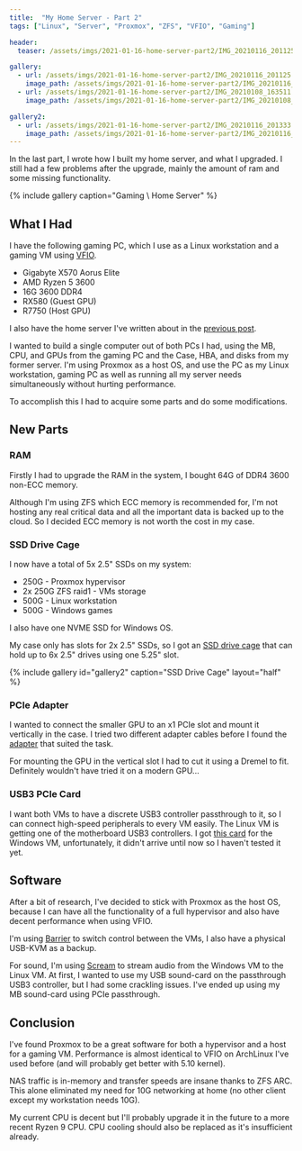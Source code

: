 ```yaml
---
title:  "My Home Server - Part 2"
tags: ["Linux", "Server", "Proxmox", "ZFS", "VFIO", "Gaming"]

header:
  teaser: /assets/imgs/2021-01-16-home-server-part2/IMG_20210116_201125.jpg

gallery:   
  - url: /assets/imgs/2021-01-16-home-server-part2/IMG_20210116_201125.jpg
    image_path: /assets/imgs/2021-01-16-home-server-part2/IMG_20210116_201125.jpg
  - url: /assets/imgs/2021-01-16-home-server-part2/IMG_20210108_163511.jpg
    image_path: /assets/imgs/2021-01-16-home-server-part2/IMG_20210108_163511.jpg

gallery2:
  - url: /assets/imgs/2021-01-16-home-server-part2/IMG_20210116_201333.jpg
    image_path: /assets/imgs/2021-01-16-home-server-part2/IMG_20210116_201333.jpg
---
```


In the last part, I wrote how I built my home server, and what I upgraded.
I still had a few problems after the upgrade, mainly the amount of ram and some missing functionality.

{% include gallery caption="Gaming \ Home Server" %}

## What I Had

I have the following gaming PC, which I use as a Linux workstation and a gaming VM using [VFIO](https://wiki.archlinux.org/index.php/PCI_passthrough_via_OVMF).

- Gigabyte X570 Aorus Elite
- AMD Ryzen 5 3600
- 16G 3600 DDR4
- RX580 (Guest GPU)
- R7750 (Host GPU)

I also have the home server I've written about in the [previous post](https://nevoef.com/home-server-part1/).

I wanted to build a single computer out of both PCs I had, using the MB, CPU, and GPUs from the gaming PC and the Case, HBA, and disks from my former server.
I'm using Proxmox as a host OS, and use the PC as my Linux workstation, gaming PC as well as running all my server needs simultaneously without hurting performance.

To accomplish this I had to acquire some parts and do some modifications.

## New Parts

### RAM

Firstly I had to upgrade the RAM in the system, I bought 64G of DDR4 3600 non-ECC memory.

Although I'm using ZFS which ECC memory is recommended for, I'm not hosting any real critical data and all the important data is backed up to the cloud. So I decided ECC memory is not worth the cost in my case.

### SSD Drive Cage

I now have a total of 5x 2.5\" SSDs on my system:

- 250G - Proxmox hypervisor
- 2x 250G ZFS raid1 - VMs storage
- 500G - Linux workstation
- 500G - Windows games

I also have one NVME SSD for Windows OS.

My case only has slots for 2x 2.5" SSDs, so I got an [SSD drive cage](https://www.amazon.com/gp/product/B01M0BIPYC) that can hold up to 6x 2.5\" drives using one 5.25\" slot.

{% include gallery id="gallery2" caption="SSD Drive Cage" layout="half" %}

### PCIe Adapter

I wanted to connect the smaller GPU to an x1 PCIe slot and mount it vertically in the case. I tried two different adapter cables before I found the [adapter](https://s.click.aliexpress.com/e/_9z6TKn) that suited the task.

For mounting the GPU in the vertical slot I had to cut it using a Dremel to fit. Definitely wouldn't have tried it on a modern GPU...

### USB3 PCIe Card

I want both VMs to have a discrete USB3 controller passthrough to it, so I can connect high-speed peripherals to every VM easily.
The Linux VM is getting one of the motherboard USB3 controllers.
I got [this card](https://www.aliexpress.com/item/4001299190568.html) for the Windows VM, unfortunately, it didn't arrive until now so I haven't tested it yet.

## Software

After a bit of research, I've decided to stick with Proxmox as the host OS, because I can have all the functionality of a full hypervisor and also have decent performance when using VFIO.

I'm using [Barrier](https://github.com/debauchee/barrier) to switch control between the VMs, I also have a physical USB-KVM as a backup.

For sound, I'm using [Scream](https://github.com/duncanthrax/scream) to stream audio from the Windows VM to the Linux VM. At first, I wanted to use my USB sound-card on the passthrough USB3 controller, but I had some crackling issues. I've ended up using my MB sound-card using PCIe passthrough.

## Conclusion

I've found Proxmox to be a great software for both a hypervisor and a host for a gaming VM. Performance is almost identical to VFIO on ArchLinux I've used before (and will probably get better with 5.10 kernel).

NAS traffic is in-memory and transfer speeds are insane thanks to ZFS ARC. This alone eliminated my need for 10G networking at home (no other client except my workstation needs 10G).

My current CPU is decent but I'll probably upgrade it in the future to a more recent Ryzen 9 CPU. CPU cooling should also be replaced as it's insufficient already.
